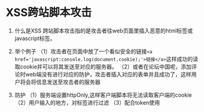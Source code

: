 # XSS跨站脚本攻击
1. 什么是XSS
    跨站脚本攻击指的是攻击者往web页面里插入恶意的html标签或javascript标签。
2. 举个例子
    （1）攻击者在页面中放了一个看似安全的链接`<a href='javascript:console.log(document.cookie);'>链接</a>`这样成功的读取cookie并可以将其发送至对应的服务器。
    （2）或者在论坛中国呢，添加评论时web端没有进行对应的防护，攻击者插入对应的表单并且成功了，这样用户将会将信息发送至攻击者的服务器

3. 防护
    （1）服务端设置httpOnly,这样客户端脚本将无法读取客户端的cookie
    （2）用户输入的地方，对标签进行过滤
    （3）配合token使用